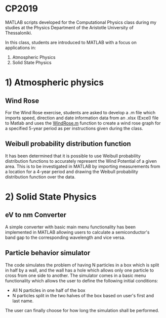 # CP2019

MATLAB scripts developed for the Computational Physics class during my studies at the Physics Department of the Aristotle University of Thessaloniki.

In this class, students are introduced to MATLAB with a focus on applications in:

1) Atmospheric Physics
2) Solid State Physics

# 1) Atmospheric physics

## Wind Rose

For the Wind Rose exercise, students are asked to develop a .m file which imports speed, direction and date information data from an .xlsx (Excel) file to Matlab and uses the [WindRose.m](https://www.mathworks.com/matlabcentral/fileexchange/47248-wind-rose) function to create a wind rose graph for a specified 5-year period as per instructions given during the class.

## Weibull probability distribution function

It has been determined that it is possible to use Weibull probability distribution functions to accurately represent the Wind Potential of a given area. This is to be investigated in MATLAB by importing measurements from a location for a 4-year period and drawing the Weibull probability distribution function over the data.

# 2) Solid State Physics

## eV to nm Converter

A simple converter with basic main menu functionality has been implemented in MATLAB allowing users to calculate a semiconductor's band gap to the corresponding wavelength and vice versa.

## Particle behavior simulator

The code simulates the problem of having N particles in a box which is split in half by a wall, and the wall has a hole which allows only one particle to cross from one side to another. The simulator comes in a basic menu functionality which allows the user to define the following initial conditions:

- All N particles in one half of the box
- N particles split in the two halves of the box based on user's first and last name.

The user can finally choose for how long the simulation shall be performed. 
